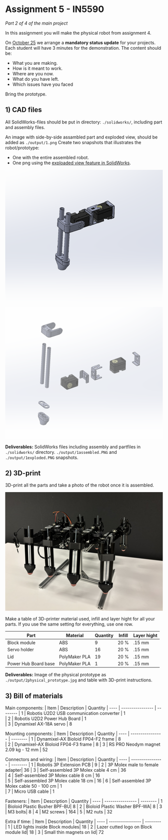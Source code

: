 # Assignment 5 - IN5590
*Part 2 of 4 of the main project*

In this assignment you will make the physical robot from assignment 4. 

On [October 25](https://www.uio.no/studier/emner/matnat/ifi/IN5590/h24/timeplan/index.html#FOR)
we arrange a **mandatory status update** for your projects. Each student will have 3 minutes for the 
demonstration. The content should be:

- What you are making.
- How is it meant to work.
- Where are you now.
- What do you have left.
- Which issues have you faced

Bring the prototype.

## 1) CAD files

All SolidWorks-files should be put in directory: `./solidworks/`, including part and assembly files.

An image with side-by-side assambled part and exploded view, should be added as `./output/1.png`
Create two snapshots that illustrates the robot/prototype:
 - One with the entire assembled robot.
 - One png using the [exploaded view feature in SolidWorks](https://help.solidworks.com/2022/english/SolidWorks/sldworks/c_Exploded_Views_in_Assemblies.htm).

![Assembled view of the robot](./output/1assembled.PNG)

![Exploaded view of the robot](./output/1exploded.PNG)

**Deliverables:** SolidWorks files including assembly and partfiles in `./solidworks/` directory. `./output/1assembled.PNG` and `./output/1exploded.PNG` snapshots.

## 2) 3D-print

3D-print all the parts and take a photo of the robot once it is assembled.

![](./output/2physical_prototype.jpg)

Make a table of 3D-printer material used, infill and layer hight for all your parts. 
If you use the same setting for everything, use one row.

| Part  | Material        | Quantity | Infill   | Layer hight
| ----- | --------------- | -------- | -------- | ------------
| Block module | ABS | 9  | 20 % | .15 mm      
| Servo holder | ABS | 16  | 20 % | .15 mm     
| Lid | PolyMaker PLA | 19  | 20 % | .15 mm     
| Power Hub Board base | PolyMaker PLA | 1  | 20 % | .15 mm     

**Deliverables:** Image of the physical prototype as `./output/2physical_prototype.jpg` and table with 3D-print instructions.

## 3) Bill of materials

Main components:
| Item | Description      | Quantity 
| ---- | ---------------- | -------- 
| 1    | Robotis U2D2 USB communication converter | 1     
| 2    | Robotis U2D2 Power Hub Board | 1   
| 3    | Dynamixel AX-18A servo | 8

Mounting components:
| Item | Description      | Quantity 
| ---- | ---------------- | -------- 
| 1    | Dynamixel-AX Bioloid FP04-F2 frame | 8     
| 2    | Dynamixel-AX Bioloid FP04-F3 frame | 8 
| 3    | RS PRO Neodym magnet 2.09 kg - 12 mm | 52

Connectors and wiring:
| Item | Description      | Quantity 
| ---- | ---------------- | -------- 
| 1    | Robotis 3P Extension PCB | 9 
| 2    | 3P Molex male to female adapter| 36 
| 3    | Self-assembled 3P Molex cable 4 cm | 36   
| 4    | Self-assembled 3P Molex cable 8 cm | 16   
| 5    | Self-assembled 3P Molex cable 18 cm | 16
| 6    | Self-assembled 3P Molex cable 50 - 100 cm | 1  
| 7    | Micro USB cable | 1  

Fasteners:
| Item | Description      | Quantity 
| ---- | ---------------- | -------- 
| 1    | Bioloid Plastic Busher BPF-BU| 8 
| 2    | Bioloid Plastic Washer BPF-WA| 8
| 3    | M3 bolts| 8
| 4    | M2 screws | 164
| 5    | M2 nuts | 32  

Extra if time:
| Item | Description      | Quantity 
| ---- | ---------------- | -------- 
| 1    | LED lights inside Block modules| 18 
| 2    | Lazer cutted logo on Block module lid| 18
| 3    | Small thin magnets on lid| 72


